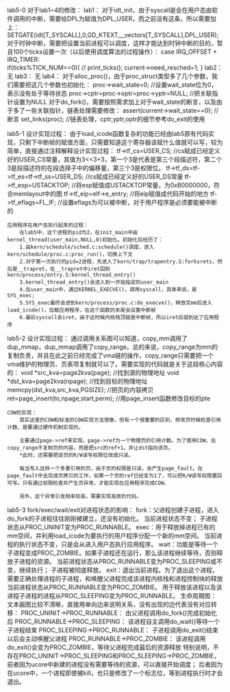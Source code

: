 lab5-0
	对于lab1~4的修改：
	lab1：
		对于idt_init，由于syscall是会在用户态由软件调用的中断，需要给DPL为赋值为DPL_USER，而之前没有这条，所以需要加上：
			SETGATE(idt[T_SYSCALL],0,GD_KTEXT,__vectors[T_SYSCALL],DPL_USER);
		对于时钟中断，需要把设置当前进程可以调度，这样才能达到时钟中断的目的，暂且100个ticks设置一次（以后使用调度算法的过程操作）：
			case IRQ_OFFSET + IRQ_TIMER:		
				if(ticks%TICK_NUM==0){
					// print_ticks();
					current->need_resched=1;
				}
	lab2：
		无
	lab3：
		无
	lab4：
		对于alloc_proc()，由于proc_struct类型多了几个参数，我们需要把这几个参数也初始化：
			proc->wait_state=0;						//设置wait_state位为0，表示没有处于等待状态
			proc->cptr=proc->optr=proc->yptr=NULL;	//把关联指针设置为NULL
		对于do_fork()，需要按照需求加上对于wait_state的断言，以及由于多了一些关联指针，链表处理需要修改：
			assert(current->wait_state==0);			//断言
			set_links(proc);						//链表处理，cptr,yptr,optr的细节参考do_exit的使用

lab5-1
	设计实现过程：
		由于load_icode函数复杂的功能已经由lab5原有代码实现，只剩下中断帧的赋值方面，只需要知道这个寄存器该赋什么值就可以写，较为简单，直接通过注释解释设计实现过程：
			tf->tf_cs=USER_CS;							//cs赋成已经定义好的USER_CS常量，其值为3<<3+3，第一个3是代表是第三个段描述符，第二个3是段描述符的在段选择子中的偏移量，第三个3是权限位。
			tf->tf_ds=tf->tf_es=tf->tf_ss=USER_DS;		//cs赋成已经定义好的USER_DS常量
			tf->tf_esp=USTACKTOP;						//将esp赋值成USTACKTOP常量，为0xB0000000，符合memlayout中的图
			tf->tf_eip=elf->e_entry;					//将eip赋值成代码开始的地方
			tf->tf_eflags=FL_IF;						//设置eflags为可以被中断，对于用户程序是必须要能被中断的

	应用程序在用户态执行起来的过程：
		在lab5中，这个进程的pid为2，在init_main中由kernel_thread(user_main,NULL,0)初始化。初始化后经历了：
		1.由kern/schedule/sched.c:schedule()调度，进入kern/schedule/proc.c:proc_run()，切换上下文
		2.对于第一次执行的pid=2进程，先进入了kern/trap/trapentry.S:forksrets，然后是__trapret，在__trapret中iret回到kern/process/entry.S:kernel_thread_entry()
		3.kernel_thread_entry()会进入到一开始指定的user_main
		4.在user_main中，通过KERNEL_EXECVE()，调用syscall，具体来说，是SYS_exec;
		5.SYS_exec最终会进到kern/process/proc.c:do_execve()，释放完mm后进入load_icode()，加载应用程序，在这个函数的末尾会设置中断帧
		6.最后syscall会iret，由于这时候内核栈顶就是中断帧，所以iret后就到达了应用程序


lab5-2
	设计实现过程：	
		通过调用关系图可以知道，copy_mm调用了dup_mmap，dup_mmap调用了copy_range。总的来说，copy_range为mm的复制负责，并且在此之前已经完成了vma链的操作，copy_range只需要把一个vma维护的物理页、页表项复制就可以了。需要实现的代码就是关于这段核心内容的：
			void *src_kva=page2kva(page);			//找到源的物理地址
			void *dst_kva=page2kva(npage);			//找到目标的物理地址
			memcpy(dst_kva,src_kva,PGSIZE);			//把页的内容拷贝
			ret=page_insert(to,npage,start,perm);	//用page_insert函数修改目标的pte

	COW的实现：
		其实这里的COW和标准的COW实现方法很像，但有一个很重要的区别，修改页时候检查引用计数，是要通过硬件机制实现的。
		
		主要通过page->ref来实现。page->ref为一个物理页的引用计数。为了使用COW，在copy_range不复制页的内容，而是把src的ref+1，并让dst指向该页。
		*此时，还需要把该页的R/W读写权限位改成只读。
		
		每当写入这样一个多重引用的页，由于页的权限是只读，会产生page_fault。在page_fault中去完成页拷贝的工作，如果一个页的ref已经变为1了，可以把R/W读写权限置回可写。只有通过权限检查并产生页异常，才能实现在应用程序完成COW。

		另外，这个异常引发频率较高，需要实现高效的代码。


lab5-3
	fork/exec/wait/exit对进程状态的影响：
		fork：父进程创建子进程，进入do_fork的子进程往往刚刚被建立，还没有初始化。
			当前进程状态不变；
			子进程状态从PROC_UNINIT变为PROC_RUNNABLE。
		exec：用于释放掉进程已有的mm空间，并利用load_icode为要执行的用户程序分配一个新的mm空间。
			当前进程的执行状态不变，只是会从进入用户态执行应用程序。
		wait：功能是等待一个子进程变成PROC_ZOMBIE。如果子进程还在运行，那么该进程继续等待，否则释放子进程的资源。
			当前进程状态从PROC_RUNNABLE变为PROC_SLEEPING或不变，继续执行；
			子进程被彻底释放。
		exit：退出当前进程。为了退出这个进程，需要正确处理进程的子进程，和唤醒父进程完成该进程内核栈和进程控制块的释放
			当前进程状态从PROC_RUNNABLE变为PROC_ZOMBIE。
			用于释放该进程以及该进程子进程的进程从PROC_SLEEPING变为PROC_RUNNABLE。
	生命周期图：
		文本画图比较不清晰，直接用单向边来说明关系，没有出现的边代表没有对应转移：
		PROC_UNINIT->PROC_RUNNABLE：
			由父进程调用do_fork()完成初始化后
		PROC_RUNNABLE->PROC_SLEEPING：
			该进程自主调用do_wait()等待一个子进程结束
		PROC_SLEEPING->PROC_RUNNABLE：
			子进程调用do_exit()结束以后会主动唤醒父进程
		PROC_RUNNABLE->PROC_ZOMBIE：
			该进程调用do_exit()会变为PROC_ZOMBIE，等待父进程完成最后的资源释放
		特别说明，不存在PROC_UNINIT->PROC_SLEEPING和PROC_SLEEPING->PROC_ZOMBIE，
		前者因为ucore中新建的进程没有需要等待的资源，可以直接开始调度；
		后者因为在ucore中，一个进程即使被kill，也只是修改了一个标志位，等到进程执行时才会退出。